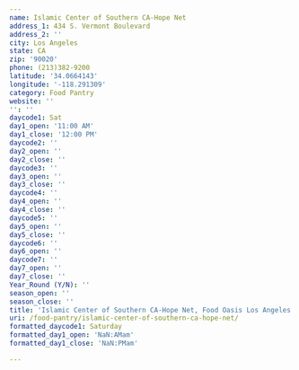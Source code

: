 ```yaml
---
name: Islamic Center of Southern CA-Hope Net
address_1: 434 S. Vermont Boulevard
address_2: ''
city: Los Angeles
state: CA
zip: '90020'
phone: (213)382-9200
latitude: '34.0664143'
longitude: '-118.291309'
category: Food Pantry
website: ''
'': ''
daycode1: Sat
day1_open: '11:00 AM'
day1_close: '12:00 PM'
daycode2: ''
day2_open: ''
day2_close: ''
daycode3: ''
day3_open: ''
day3_close: ''
daycode4: ''
day4_open: ''
day4_close: ''
daycode5: ''
day5_open: ''
day5_close: ''
daycode6: ''
day6_open: ''
daycode7: ''
day7_open: ''
day7_close: ''
Year_Round (Y/N): ''
season_open: ''
season_close: ''
title: 'Islamic Center of Southern CA-Hope Net, Food Oasis Los Angeles'
uri: /food-pantry/islamic-center-of-southern-ca-hope-net/
formatted_daycode1: Saturday
formatted_day1_open: 'NaN:AMam'
formatted_day1_close: 'NaN:PMam'

---
```

